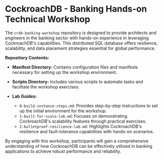 # **CockroachDB - Banking Hands-on Technical Workshop**

The `crdb-banking-workshop` repository is designed to provide architects and engineers in the banking sector with hands-on experience in leveraging CockroachDB's capabilities. This distributed SQL database offers resilience, scalability, and data placement strategies essential for global performance.

**Repository Contents:**

- **Manifest Directory:** Contains configuration files and manifests necessary for setting up the workshop environment.

- **Scripts Directory:** Includes various scripts to automate tasks and facilitate the workshop exercises.

- **Lab Guides:**
  - `0-build-instance-steps.md`: Provides step-by-step instructions to set up the initial environment for the workshop.
  - `1-built-for-scale-lab.md`: Focuses on demonstrating CockroachDB's scalability features through practical exercises.
  - `2-bulletproof-resilience-lab.md`: Highlights CockroachDB's resilience and fault-tolerance capabilities with hands-on scenarios.

By engaging with this workshop, participants will gain a comprehensive understanding of how CockroachDB can be effectively utilized in banking applications to achieve robust performance and reliability. 